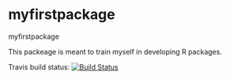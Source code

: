 # myfirstpackage
myfirstpackage

This packeage is meant to train myself in developing R packages.

Travis build status:
[![Build Status](https://travis-ci.org/jplahton/myfirstpackage.svg?branch=master)](https://travis-ci.org/jplahton/myfirstpackage)
